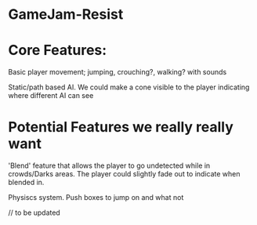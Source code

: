 # GameJam-Resist

# Core Features: 
Basic player movement; jumping, crouching?, walking? with sounds

Static/path based AI. We could make a cone visible to the player indicating where different AI can see

# Potential Features we really really want
'Blend' feature that allows the player to go undetected while in crowds/Darks areas. The player could slightly fade out to indicate
when blended in.

Physiscs system. Push boxes to jump on and what not

// to be updated
